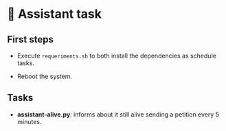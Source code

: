 # 🧠 Assistant task

## First steps

- Execute `requeriments.sh` to both install the dependencies as schedule tasks.

- Reboot the system.

## Tasks

- **assistant-alive.py**: informs about it still alive sending a petition every 5 minutes.
